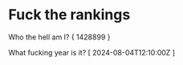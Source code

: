 # Fuck the rankings

Who the hell am I?
{ 1428899 }

What fucking year is it?
[ 2024-08-04T12:10:00Z ]
